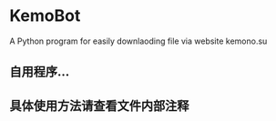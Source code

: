 # KemoBot
A Python program for easily downlaoding file via website kemono.su
## 自用程序...
## 具体使用方法请查看文件内部注释
